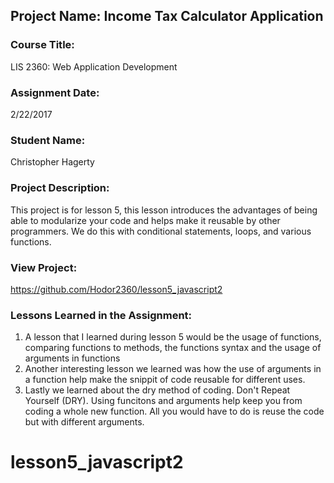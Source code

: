 ## Project Name:  Income Tax Calculator Application

### Course Title:
LIS 2360:  Web Application Development

### Assignment Date:  
2/22/2017

### Student Name:  
Christopher Hagerty

### Project Description:
This project is for lesson 5, this lesson introduces the advantages of being able to modularize your code and helps make it reusable by other programmers. We do this with conditional statements, loops, and various functions.

### View Project:
https://github.com/Hodor2360/lesson5_javascript2

### Lessons Learned in the Assignment:
1. A lesson that I learned during lesson 5 would be the usage of functions, comparing functions to methods, the functions syntax and the usage of arguments in functions
2. Another interesting lesson we learned was how the use of arguments in a function help make the snippit of code reusable for different uses.
3. Lastly we learned about the dry method of coding. Don't Repeat Yourself (DRY). Using funcitons and arguments help keep you from coding a whole new function. All you would have to do is reuse the code but with different arguments.
# lesson5_javascript2
